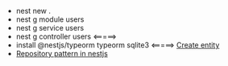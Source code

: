 - nest new .
- nest g module users
- nest g service users
- nest g controller users
  <=====>
- install @nestjs/typeorm typeorm sqlite3
  <=====>
  [Create entity](../asset/8-3%20create%20entity%20and%20repository.png)
- [Repository pattern in nestjs](https://docs.nestjs.com/techniques/database#repository-pattern)
